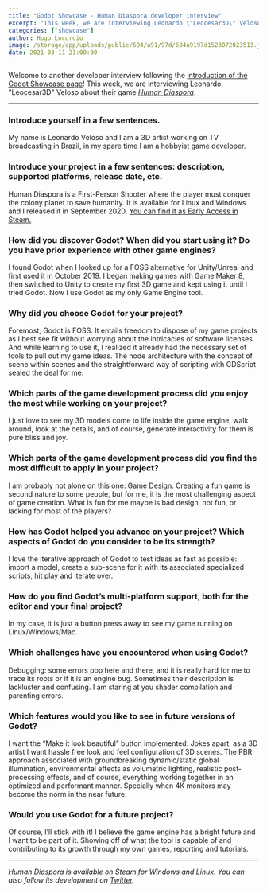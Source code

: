```yaml
---
title: "Godot Showcase - Human Diaspora developer interview"
excerpt: "This week, we are interviewing Leonardo \"Leocesar3D\" Veloso about their game Human Diaspora. It was released in September 2020 in early access and is available on Windows and Linux."
categories: ["showcase"]
author: Hugo Locurcio
image: /storage/app/uploads/public/604/a91/97d/604a9197d1523072023513.jpg
date: 2021-03-11 21:00:00
---
```


Welcome to another developer interview following the [introduction of the Godot Showcase page](https://godotengine.org/article/new-showcase-for-projects-made-with-godot)! This week, we are interviewing Leonardo "Leocesar3D" Veloso about their game [*Human Diaspora*](https://godotengine.org/showcase/human-diaspora).

___

### Introduce yourself in a few sentences.

My name is Leonardo Veloso and I am a 3D artist working on TV broadcasting in Brazil, in my spare time I am a hobbyist game developer.

### Introduce your project in a few sentences: description, supported platforms, release date, etc.

Human Diaspora is a First-Person Shooter where the player must conquer the colony planet to save humanity. It is available for Linux and Windows and I released it in September 2020. [You can find it as Early Access in Steam.](https://store.steampowered.com/app/1395420/Human_Diaspora)

### How did you discover Godot? When did you start using it? Do you have prior experience with other game engines?

I found Godot when I looked up for a FOSS alternative for Unity/Unreal and first used it in October 2019. I began making games with Game Maker 8, then switched to Unity to create my first 3D game and kept using it until I tried Godot. Now I use Godot as my only Game Engine tool.

### Why did you choose Godot for your project?

Foremost, Godot is FOSS. It entails freedom to dispose of my game projects as I best see fit without worrying about the intricacies of software licenses. And while learning to use it, I realized it already had the necessary set of tools to pull out my game ideas. The node architecture with the concept of scene within scenes and the straightforward way of scripting with GDScript sealed the deal for me.

### Which parts of the game development process did you enjoy the most while working on your project?

I just love to see my 3D models come to life inside the game engine, walk around, look at the details, and of course, generate interactivity for them is pure bliss and joy.

### Which parts of the game development process did you find the most difficult to apply in your project?

I am probably not alone on this one: Game Design. Creating a fun game is second nature to some people, but for me, it is the most challenging aspect of game creation. What is fun for me maybe is bad design, not fun, or lacking for most of the players?

### How has Godot helped you advance on your project? Which aspects of Godot do you consider to be its strength?

I love the iterative approach of Godot to test ideas as fast as possible: import a model, create a sub-scene for it with its associated specialized scripts, hit play and iterate over.

### How do you find Godot’s multi-platform support, both for the editor and your final project?

In my case, it is just a button press away to see my game running on Linux/Windows/Mac.

### Which challenges have you encountered when using Godot?

Debugging: some errors pop here and there, and it is really hard for me to trace its roots or if it is an engine bug. Sometimes their description is lackluster and confusing. I am staring at you shader compilation and parenting errors.

### Which features would you like to see in future versions of Godot?

I want the “Make it look beautiful” button implemented. Jokes apart, as a 3D artist I want hassle free look and feel configuration of 3D scenes. The PBR approach associated with groundbreaking dynamic/static global illumination, environmental effects as volumetric lighting, realistic post-processing effects, and of course, everything working together in an optimized and performant manner. Specially when 4K monitors may become the norm in the near future.

### Would you use Godot for a future project?

Of course, I’ll stick with it! I believe the game engine has a bright future and I want to be part of it. Showing off of what the tool is capable of and contributing to its growth through my own games, reporting and tutorials.

___


*Human Diaspora is available on [Steam](https://store.steampowered.com/app/1395420/Human_Diaspora/) for Windows and Linux. You can also follow its development on [Twitter](https://twitter.com/Leocesar3D).*
